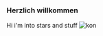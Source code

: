 ### Herzlich willkommen

Hi i'm into stars and stuff 
![kon]()

<!--
**VndalSavage/VndalSavage** is a ✨ _special_ ✨ repository because its `README.md` (this file) appears on your GitHub profile.


-->
